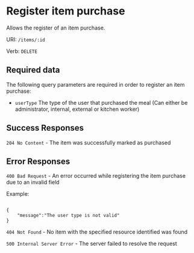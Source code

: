 # Register item purchase

Allows the register of an item purchase.

URI: `/items/:id`

Verb: `DELETE`

## Required data

The following query parameters are required in order to register an item purchase:

- `userType` The type of the user that purchased the meal (Can either be administrator, internal, external or kitchen worker)

## Success Responses

`204 No Content` - The item was successfully marked as purchased

## Error Responses

`400 Bad Request` - An error occurred while registering the item purchase due to an invalid field

Example:

```

{
    "message":"The user type is not valid"
}

```

`404 Not Found` - No item with the specified resource identified was found

`500 Internal Server Error` - The server failed to resolve the request